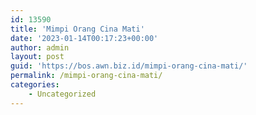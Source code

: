 ```yaml
---
id: 13590
title: 'Mimpi Orang Cina Mati'
date: '2023-01-14T00:17:23+00:00'
author: admin
layout: post
guid: 'https://bos.awn.biz.id/mimpi-orang-cina-mati/'
permalink: /mimpi-orang-cina-mati/
categories:
    - Uncategorized
---
```


